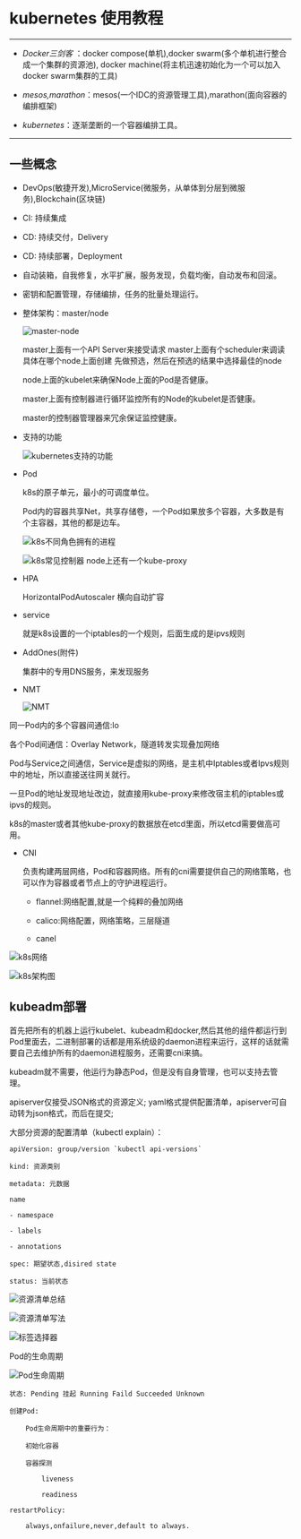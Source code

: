 # kubernetes 使用教程

---

- *Docker三剑客* ：docker compose(单机),docker swarm(多个单机进行整合成一个集群的资源池), docker machine(将主机迅速初始化为一个可以加入docker swarm集群的工具)

- *mesos,marathon*：mesos(一个IDC的资源管理工具),marathon(面向容器的编排框架)

- *kubernetes*：逐渐垄断的一个容器编排工具。

---

## 一些概念

- DevOps(敏捷开发),MicroService(微服务，从单体到分层到微服务),Blockchain(区块链)

- CI: 持续集成

- CD: 持续交付，Delivery

- CD: 持续部署，Deployment

- 自动装箱，自我修复，水平扩展，服务发现，负载均衡，自动发布和回滚。

- 密钥和配置管理，存储编排，任务的批量处理运行。

- 整体架构：master/node

    ![master-node](./image/master_node.png "master-node")

    master上面有一个API Server来接受请求
    master上面有个scheduler来调读具体在哪个node上面创建
    先做预选，然后在预选的结果中选择最佳的node

    node上面的kubelet来确保Node上面的Pod是否健康。

    master上面有控制器进行循环监控所有的Node的kubelet是否健康。

    master的控制器管理器来冗余保证监控健康。

- 支持的功能

    ![kubernetes支持的功能](./image/kubernetes支持的功能.png "kubernetes支持的功能")

- Pod

    k8s的原子单元，最小的可调度单位。

    Pod内的容器共享Net，共享存储卷，一个Pod如果放多个容器，大多数是有个主容器，其他的都是边车。

    ![k8s不同角色拥有的进程](./image/k8s不同角色拥有的进程.png "k8s不同角色拥有的进程")

    ![k8s常见控制器](./image/k8s常见控制器.png "k8s常见控制器") node上还有一个kube-proxy

- HPA

    HorizontalPodAutoscaler 横向自动扩容

- service

    就是k8s设置的一个iptables的一个规则，后面生成的是ipvs规则

- AddOnes(附件)

    集群中的专用DNS服务，来发现服务

- NMT

    ![NMT](./image/NMT.png "NMT")

同一Pod内的多个容器间通信:lo

各个Pod间通信：Overlay Network，隧道转发实现叠加网络

Pod与Service之间通信，Service是虚拟的网络，是主机中Iptables或者Ipvs规则中的地址，所以直接送往网关就行。

一旦Pod的地址发现地址改边，就直接用kube-proxy来修改宿主机的iptables或ipvs的规则。

k8s的master或者其他kube-proxy的数据放在etcd里面，所以etcd需要做高可用。

- CNI

    负责构建两层网络，Pod和容器网络。所有的cni需要提供自己的网络策略，也可以作为容器或者节点上的守护进程运行。

  - flannel:网络配置,就是一个纯粹的叠加网络

  - calico:网络配置，网络策略，三层隧道

  - canel

![k8s网络](./image/k8s网络.png "k8s网络")

![k8s架构图](./image/k8s架构图.png "k8s架构图")

## kubeadm部署

首先把所有的机器上运行kubelet、kubeadm和docker,然后其他的组件都运行到Pod里面去，二进制部署的话都是用系统级的daemon进程来运行，这样的话就需要自己去维护所有的daemon进程服务，还需要cni来搞。

kubeadm就不需要，他运行为静态Pod，但是没有自身管理，也可以支持去管理。

apiserver仅接受JSON格式的资源定义;
yaml格式提供配置清单，apiserver可自动转为json格式，而后在提交;

大部分资源的配置清单（kubectl explain）：

    apiVersion: group/version `kubectl api-versions`
    
    kind: 资源类别

    metadata: 元数据

    name

    - namespace

    - labels

    - annotations
    
    spec: 期望状态,disired state

    status: 当前状态

![资源清单总结](./image/资源清单总结.png "资源清单总结")

![资源清单写法](./image/资源清单写法.png "资源清单写法")

![标签选择器](./image/标签选择器.png "标签选择器")

Pod的生命周期

![Pod生命周期](./image/pod生命周期.png "pod生命周期")

    状态: Pending 挂起 Running Faild Succeeded Unknown

    创建Pod:

        Pod生命周期中的重要行为：

        初始化容器

        容器探测

            liveness

            readiness

    restartPolicy:

        always,onfailure,never,default to always.